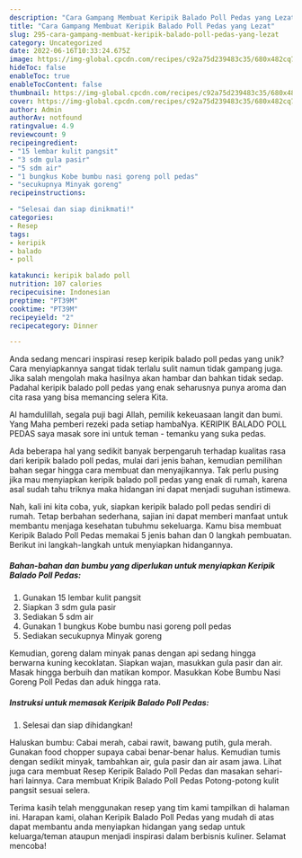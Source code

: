 ```yaml
---
description: "Cara Gampang Membuat Keripik Balado Poll Pedas yang Lezat"
title: "Cara Gampang Membuat Keripik Balado Poll Pedas yang Lezat"
slug: 295-cara-gampang-membuat-keripik-balado-poll-pedas-yang-lezat
category: Uncategorized
date: 2022-06-16T10:33:24.675Z
image: https://img-global.cpcdn.com/recipes/c92a75d239483c35/680x482cq70/keripik-balado-poll-pedas-foto-resep-utama.jpg
hideToc: false
enableToc: true
enableTocContent: false
thumbnail: https://img-global.cpcdn.com/recipes/c92a75d239483c35/680x482cq70/keripik-balado-poll-pedas-foto-resep-utama.jpg
cover: https://img-global.cpcdn.com/recipes/c92a75d239483c35/680x482cq70/keripik-balado-poll-pedas-foto-resep-utama.jpg
author: Admin
authorAv: notfound
ratingvalue: 4.9
reviewcount: 9
recipeingredient:
- "15 lembar kulit pangsit"
- "3 sdm gula pasir"
- "5 sdm air"
- "1 bungkus Kobe bumbu nasi goreng poll pedas"
- "secukupnya Minyak goreng"
recipeinstructions:

- "Selesai dan siap dinikmati!"
categories:
- Resep
tags:
- keripik
- balado
- poll

katakunci: keripik balado poll 
nutrition: 107 calories
recipecuisine: Indonesian
preptime: "PT39M"
cooktime: "PT39M"
recipeyield: "2"
recipecategory: Dinner

---
```





Anda sedang mencari inspirasi resep keripik balado poll pedas yang unik? Cara menyiapkannya sangat tidak terlalu sulit namun tidak gampang juga. Jika salah mengolah maka hasilnya akan hambar dan bahkan tidak sedap. Padahal keripik balado poll pedas yang enak seharusnya punya aroma dan cita rasa yang bisa memancing selera Kita.





Al hamdulillah, segala puji bagi Allah, pemilik kekeuasaan langit dan bumi. Yang Maha pemberi rezeki pada setiap hambaNya. KERIPIK BALADO POLL PEDAS saya masak sore ini untuk teman - temanku yang suka pedas.

Ada beberapa hal yang sedikit banyak berpengaruh terhadap kualitas rasa dari keripik balado poll pedas, mulai dari jenis bahan, kemudian pemilihan bahan segar hingga cara membuat dan menyajikannya. Tak perlu pusing jika mau menyiapkan keripik balado poll pedas yang enak di rumah, karena asal sudah tahu triknya maka hidangan ini dapat menjadi suguhan istimewa.






Nah, kali ini kita coba, yuk, siapkan keripik balado poll pedas sendiri di rumah. Tetap berbahan sederhana, sajian ini dapat memberi manfaat untuk membantu menjaga kesehatan tubuhmu sekeluarga. Kamu bisa membuat Keripik Balado Poll Pedas memakai 5 jenis bahan dan 0 langkah pembuatan. Berikut ini langkah-langkah untuk menyiapkan hidangannya.

<!--inarticleads1-->

##### Bahan-bahan dan bumbu yang diperlukan untuk menyiapkan Keripik Balado Poll Pedas:

1. Gunakan 15 lembar kulit pangsit
1. Siapkan 3 sdm gula pasir
1. Sediakan 5 sdm air
1. Gunakan 1 bungkus Kobe bumbu nasi goreng poll pedas
1. Sediakan secukupnya Minyak goreng


Kemudian, goreng dalam minyak panas dengan api sedang hingga berwarna kuning kecoklatan. Siapkan wajan, masukkan gula pasir dan air. Masak hingga berbuih dan matikan kompor. Masukkan Kobe Bumbu Nasi Goreng Poll Pedas dan aduk hingga rata. 

<!--inarticleads2-->

##### Instruksi untuk memasak Keripik Balado Poll Pedas:


1. Selesai dan siap dihidangkan!

Haluskan bumbu: Cabai merah, cabai rawit, bawang putih, gula merah. Gunakan food chopper supaya cabai benar-benar halus. Kemudian tumis dengan sedikit minyak, tambahkan air, gula pasir dan air asam jawa. Lihat juga cara membuat Resep Keripik Balado Poll Pedas dan masakan sehari-hari lainnya. Cara membuat Kripik Balado Poll Pedas Potong-potong kulit pangsit sesuai selera. 

Terima kasih telah menggunakan resep yang tim kami tampilkan di halaman ini. Harapan kami, olahan Keripik Balado Poll Pedas yang mudah di atas dapat membantu anda menyiapkan hidangan yang sedap untuk keluarga/teman ataupun menjadi inspirasi dalam berbisnis kuliner. Selamat mencoba!
